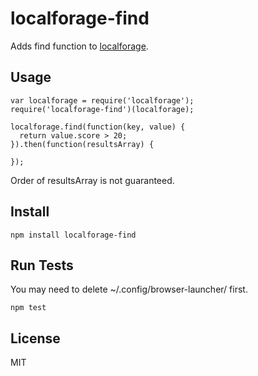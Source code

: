 # localforage-find

Adds find function to [localforage](http://mozilla.github.io/localForage/).

## Usage

```
var localforage = require('localforage');
require('localforage-find')(localforage);

localforage.find(function(key, value) {
  return value.score > 20;
}).then(function(resultsArray) {

});
```

Order of resultsArray is not guaranteed.

## Install

```
npm install localforage-find
```

## Run Tests

You may need to delete ~/.config/browser-launcher/ first.

```
npm test
```

## License

MIT